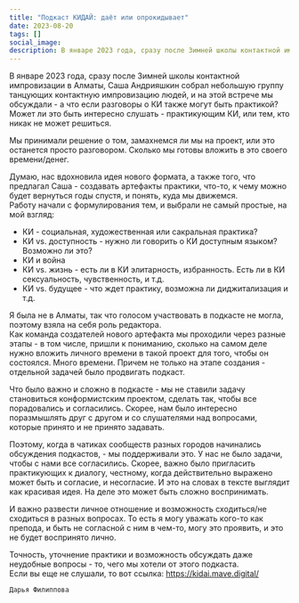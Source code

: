 ```yaml
---
title: "Подкаст КИДАЙ: даёт или опрокидывает"
date: 2023-08-20
tags: []
social_image: 
description: В январе 2023 года, сразу после Зимней школы контактной импровизации в Алматы, Саша Андрияшкин собрал небольшую группу танцующих контактную импровизацию людей, и на этой встрече мы обсуждали ...
---
```


В январе 2023 года, сразу после Зимней школы контактной импровизации в Алматы, Саша Андрияшкин собрал небольшую группу танцующих контактную импровизацию людей, и на этой встрече мы обсуждали - а что если разговоры о КИ также могут быть практикой?  
Может ли это быть интересно слушать - практикующим КИ, или тем, кто никак не может решиться.  

Мы принимали решение о том, замахнемся ли мы на проект, или это останется просто разговором. Сколько мы готовы вложить в это своего времени/денег.  

Думаю, нас вдохновила идея нового формата, а также того, что предлагал Саша - создавать артефакты практики, что-то, к чему можно будет вернуться годы спустя, и понять, куда мы движемся.  
Работу начали с формулирования тем, и выбрали не самый простые, на мой взгляд:

- КИ - социальная, художественная или сакральная практика?
- КИ vs. доступность - нужно ли говорить о КИ доступным языком? Возможно ли это?
- КИ и война
- КИ vs. жизнь - есть ли в КИ элитарность, избранность. Есть ли в КИ сексуальность, чувственность, и т.д.
- КИ vs. будущее - что ждет практику, возможна ли диджитализация и т.д.

Я была не в Алматы, так что голосом участвовать в подкасте не могла, поэтому взяла на себя роль редактора.  
Как команда создателей нового артефакта мы проходили через разные этапы - в том числе, пришли к пониманию, сколько на самом деле нужно вложить личного времени в такой проект для того, чтобы он состоялся. Много времени. Причем не только на этапе создания - отдельной задачей было продвигать подкаст.  

Что было важно и сложно в подкасте - мы не ставили задачу становиться конформистским проектом, сделать так, чтобы все порадовались и согласились. Скорее, нам было интересно поразмышлять друг с другом и со слушателями над вопросами, которые принято и не принято задавать.  

Поэтому, когда в чатиках сообществ разных городов начинались обсуждения подкастов, - мы поддерживали это. У нас не было задачи, чтобы с нами все согласились. Скорее, важно было пригласить практикующих к диалогу, честному, когда действительно выражено может быть и согласие, и несогласие. И это на словах в тексте выглядит как красивая идея. На деле это может быть сложно воспринимать.  

И важно развести личное отношение и возможность сходиться/не сходиться в разных вопросах. То есть я могу уважать кого-то как препода, и быть не согласной с ним в чем-то, могу это проявить, и это не будет воспринято лично.  

Точность, уточнение практики и возможность обсуждать даже неудобные вопросы - то, чего мы хотели от этого подкаста.  
Если вы еще не слушали, то вот ссылка: https://kidai.mave.digital/

```Дарья Филиппова```
